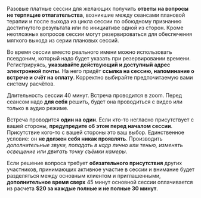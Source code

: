 Разовые платные сессии для желающих получить **ответы на вопросы не терпящие отлагательства**, возникшие между сеансами плановой терапии и после выхода из цикла сессии по обоюдному признанию достигнутого результата или по инициативе одной из сторон. Кроме неотложных вопросов сессии могут резервироваться для обеспечения мягкого выхода из серии плановых сессий.

Во время сессии вместо реального имени можно использовать псевдоним, который надо будет указать при резервировании времени. Регистрируясь, **указывайте действующий и доступный адрес электронной почты**. На него придёт **ссылка на сессию, напоминание о встрече и счёт на оплату**. Корректно выбирайте предпочитаемую вами систему расчётов. 

Длительность сессии 40 минут. Встреча проводится в zoom. Перед сеансом надо **для себя** решить, будет она проводиться с видео или только в аудио режиме. 

Встреча проводится **один на один**. Если кто-то негласно присутствует с вашей стороны, **предупредите об этом перед началом сессии**. Присутствие кого-то с вашей стороны это ваш выбор. Единственное условие: он **не должен себя никак проявлять**. Производить _дополнительные звуки, попадать в кадр лично или тенью, изменять освещение или двигать точку съёмки камеры_.

Если решение вопроса требует **обязательного присутствия** других участников, принимающих активное участие в сессии и внимание будет разделяться между основным клиентом и приглашенными, **дополнительное время сверх** 45 минут основной сессии оплачивается из расчета **$20 за каждые полные и не полные 30 минут**. 
